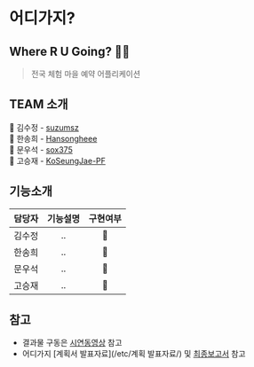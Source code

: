 # 어디가지? 
## Where R U Going? 🚗🌳
> 전국 체험 마을 예약 어플리케이션

## TEAM 소개
👩 김수정 - [suzumsz](https://github.com/suzumsz)    
👧 한송희 - [Hansongheee](https://github.com/Hansongheee)  
👦 문우석 - [sox375](https://github.com/sox375)  
👨 고승재 - [KoSeungJae-PF](https://github.com/KoSeungJae-PF)  

## 기능소개 
|  담당자  |   기능설명   |   구현여부   |                              
| :----------: | :----------------: | :----------: |
|김수정| ..  | 🚗 |
|한송희| .. | 🌳 |
|문우석| .. | 🚕 |
|고승재| .. | 🌲 |

## 참고
- 결과물 구동은 [시연동영상](/etc/임베디드소프트웨어응용_어디가지_실행화면.mp4) 참고  
- 어디가지 [계획서 발표자료](/etc/계획 발표자료/) 및 [최종보고서](/etc/최종보고서/) 참고  

